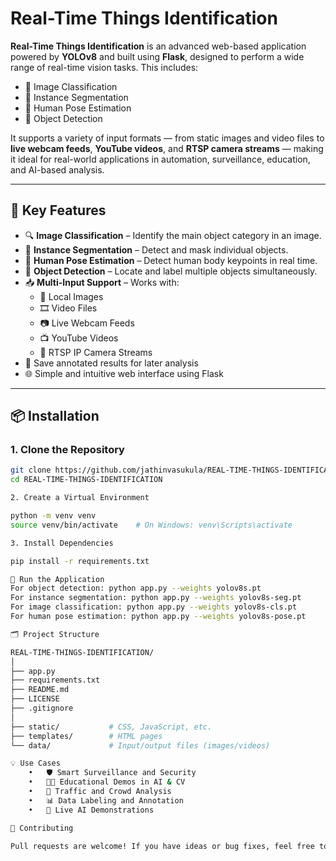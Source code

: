 # Real-Time Things Identification

**Real-Time Things Identification** is an advanced web-based application powered by **YOLOv8** and built using **Flask**, designed to perform a wide range of real-time vision tasks. This includes:

- 🧠 Image Classification
- 🧱 Instance Segmentation
- 🧍 Human Pose Estimation
- 🎯 Object Detection

It supports a variety of input formats — from static images and video files to **live webcam feeds**, **YouTube videos**, and **RTSP camera streams** — making it ideal for real-world applications in automation, surveillance, education, and AI-based analysis.

---

## 🚀 Key Features

- 🔍 **Image Classification** – Identify the main object category in an image.
- 🧱 **Instance Segmentation** – Detect and mask individual objects.
- 🧍 **Human Pose Estimation** – Detect human body keypoints in real time.
- 🎯 **Object Detection** – Locate and label multiple objects simultaneously.
- 📥 **Multi-Input Support** – Works with:
  - 📸 Local Images
  - 🎞️ Video Files
  - 📷 Live Webcam Feeds
  - 📺 YouTube Videos
  - 📡 RTSP IP Camera Streams
- 💾 Save annotated results for later analysis
- 🌐 Simple and intuitive web interface using Flask

---

## 📦 Installation

### 1. Clone the Repository

```bash
git clone https://github.com/jathinvasukula/REAL-TIME-THINGS-IDENTIFICATION.git
cd REAL-TIME-THINGS-IDENTIFICATION

2. Create a Virtual Environment

python -m venv venv
source venv/bin/activate    # On Windows: venv\Scripts\activate

3. Install Dependencies

pip install -r requirements.txt

🧪 Run the Application
For object detection: python app.py --weights yolov8s.pt
For instance segmentation: python app.py --weights yolov8s-seg.pt
For image classification: python app.py --weights yolov8s-cls.pt
For human pose estimation: python app.py --weights yolov8s-pose.pt

🗂️ Project Structure

REAL-TIME-THINGS-IDENTIFICATION/
│
├── app.py
├── requirements.txt
├── README.md
├── LICENSE
├── .gitignore
│
├── static/           # CSS, JavaScript, etc.
├── templates/        # HTML pages
└── data/             # Input/output files (images/videos)

💡 Use Cases
	•	🛡️ Smart Surveillance and Security
	•	🧑‍🏫 Educational Demos in AI & CV
	•	🚗 Traffic and Crowd Analysis
	•	📊 Data Labeling and Annotation
	•	🤖 Live AI Demonstrations

🤝 Contributing

Pull requests are welcome! If you have ideas or bug fixes, feel free to fork the repo, make changes, and submit a PR.